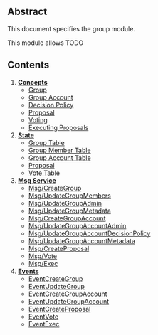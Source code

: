 <!--
order: 0
title: Group
parent:
  title: "group"
-->

## Abstract

This document specifies the group module.

This module allows TODO

## Contents

1. **[Concepts](01_concepts.md)**
    - [Group](01_concepts.md#group)
    - [Group Account](01_concepts.md#group-account)
    - [Decision Policy](01_concepts.md#decision-policy)
    - [Proposal](01_concepts.md#proposal)
    - [Voting](01_concepts.md#voting)
    - [Executing Proposals](01_concepts.md#executing-proposals)
2. **[State](02_state.md)**
    - [Group Table](02_state.md#group-table)
    - [Group Member Table](02_state.md#group-member-table)
    - [Group Account Table](02_state.md#group-account-table)
    - [Proposal](02_state.md#proposal-table)
    - [Vote Table](02_state.md#vote-table)
3. **[Msg Service](03_msg_service.md)**
    - [Msg/CreateGroup](03_msg_service.md#msgcreategroup)
    - [Msg/UpdateGroupMembers](03_msg_service.md#msgupdategroupmembers)
    - [Msg/UpdateGroupAdmin](03_msg_service.md#msgupdategroupadmin)
    - [Msg/UpdateGroupMetadata](03_msg_service.md#msgupdategroupmetadata)
    - [Msg/CreateGroupAccount](03_msg_service.md#msgcreategroupaccount)
    - [Msg/UpdateGroupAccountAdmin](03_msg_service.md#msgupdategroupaccountadmin)
    - [Msg/UpdateGroupAccountDecisionPolicy](03_msg_service.md#msgupdategroupaccountdecisionpolicy)
    - [Msg/UpdateGroupAccountMetadata](03_msg_service.md#msgupdategroupaccountmetadata)
    - [Msg/CreateProposal](03_msg_service.md#msgcreateproposal)
    - [Msg/Vote](03_msg_service.md#msgvote)
    - [Msg/Exec](03_msg_service.md#msgexec)
4. **[Events](04_events.md)**
    - [EventCreateGroup](04_events.md#eventcreategroup)
    - [EventUpdateGroup](04_events.md#eventupdategroup)
    - [EventCreateGroupAccount](04_events.md#eventcreategroupaccount)
    - [EventUpdateGroupAccount](04_events.md#eventupdategroupaccount)
    - [EventCreateProposal](04_events.md#eventcreateproposal)
    - [EventVote](04_events.md#eventvote)
    - [EventExec](04_events.md#eventexec)


